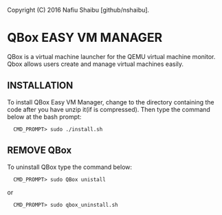 Copyright (C) 2016 Nafiu Shaibu [github/nshaibu].

# QBox EASY VM MANAGER
QBox is a virtual machine launcher for the QEMU virtual machine 
monitor. Qbox allows users create and manage virtual machines 
easily.

## INSTALLATION
To install QBox Easy VM Manager, change to the directory 
containing the code after you have unzip it(if is compressed).
Then type the command below at the bash prompt: 
```
  CMD_PROMPT> sudo ./install.sh
```
  
##  REMOVE QBox
To uninstall QBox type the command below:
```
  CMD_PROMPT> sudo QBox unistall
```
  or
```
  CMD_PROMPT> sudo qbox_uninstall.sh
```

